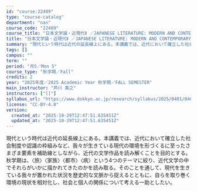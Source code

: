 ```yaml
---
id: "course:22409"
type: "course-catalog"
department: "nan"
course_code: "22409"
course_title: "日本文学論・近現代Ⅱ ／JAPANESE LITERATURE: MODERN AND CONTEMPORARY Ⅱ"
title: "日本文学論・近現代Ⅱ ／JAPANESE LITERATURE: MODERN AND CONTEMPORARY Ⅱ"
summary: "現代という時代は近代の延長線上にある。本講義では、近代において確立した社会制度や認識の枠組みなど、我々が生きている現代の環境を形づくるに至ったさまざま要素を補助線としながら、近代の文学作品を読み解くことを目的とする。 秋学期は、〈旅〉〈家族…"
tags: []
campus: ""
term: ""
period: "月5／Mon 5"
course_type: "秋学期／Fall"
credits: 2
year: "2025年度／2025 Academic Year 秋学期／FALL SEMESTER"
main_instructor: "芦川 貴之"
instructors: ["[]"]
syllabus_url: "https://www.dokkyo.ac.jp/research/syllabus/2025/0401/0401_22409_ja_JP.html"
license: "CC-BY-4.0"
version:
  created_at: "2025-10-29T12:47:51.635451Z"
  updated_at: "2025-10-29T12:47:51.635451Z"
---
```

現代という時代は近代の延長線上にある。本講義では、近代において確立した社会制度や認識の枠組みなど、我々が生きている現代の環境を形づくるに至ったさまざま要素を補助線としながら、近代の文学作品を読み解くことを目的とする。 秋学期は、〈旅〉〈家族〉〈都市〉〈病〉という4つのテーマに絞り、近代文学の中でそれらがいかに描かれてきたのかを読み取る。そのことを通して、現代を生きている我々が置かれた状況を歴史的な文脈から捉えるとともに、自らを取り巻く環境の現状を相対化し、社会と個人の関係について考える一助としたい。
